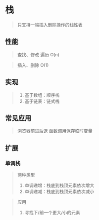 # 栈

> 只支持一端插入删除操作的线性表

## 性能

> 查找、修改
> 遍历 O(n)

> 插入、删除
> O(1)

## 实现

> 1. 基于数组：顺序栈
> 2. 基于链表：链式栈

## 常见应用

> 浏览器前进后退
> 函数调用保存临时变量

## 扩展

### 单调栈

> 两种类型
> 1. 单调递增：栈底到栈顶元素依次增大
> 2. 单调递减：栈底到栈顶元素依次减小

> 应用
> 1. 寻找下/前一个更大/小的元素


